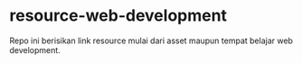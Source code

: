 # resource-web-development
Repo ini berisikan link resource mulai dari asset maupun tempat belajar web development. 
